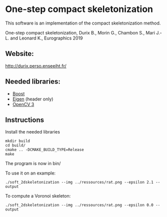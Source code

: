 # One-step compact skeletonization

This software is an implementation of the compact skeletonization method.

One-step compact skeletonization, Durix B., Morin G., Chambon S., Mari J.-L. and Leonard K., Eurographics 2019

## Website:

http://durix.perso.enseeiht.fr/

## Needed libraries:

 * [Boost](http://www.boost.org/)
 * [Eigen](http://eigen.tuxfamily.org/index.php?title=Main_Page) (header only)
 * [OpenCV 3](http://opencv.org/)

## Instructions

Install the needed libraries

```
mkdir build
cd build/
cmake .. -DCMAKE_BUILD_TYPE=Release
make
```

The program is now in bin/

To use it on an example:

```
./soft_2dskeletonization --img ../ressources/rat.png --epsilon 2.1 --output
```

To compute a Voronoi skeleton:

```
./soft_2dskeletonization --img ../ressources/rat.png --epsilon 0.0 --output
```
